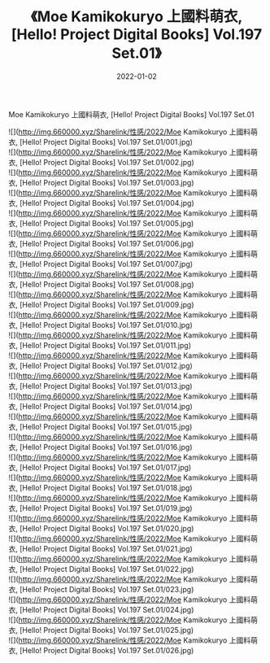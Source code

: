 ﻿---
layout: post
title:  《Moe Kamikokuryo 上國料萌衣, [Hello! Project Digital Books] Vol.197 Set.01》
date:   2022-01-02
img: http://img.660000.xyz/Sharelink/性感/2022/Moe Kamikokuryo 上國料萌衣, [Hello! Project Digital Books] Vol.197 Set.01/000.jpg
categories: [美女, 清纯, 唯美]
---

Moe Kamikokuryo 上國料萌衣, [Hello! Project Digital Books] Vol.197 Set.01

  ![](http://img.660000.xyz/Sharelink/性感/2022/Moe Kamikokuryo 上國料萌衣, [Hello! Project Digital Books] Vol.197 Set.01/001.jpg) <br> ![](http://img.660000.xyz/Sharelink/性感/2022/Moe Kamikokuryo 上國料萌衣, [Hello! Project Digital Books] Vol.197 Set.01/002.jpg) <br> ![](http://img.660000.xyz/Sharelink/性感/2022/Moe Kamikokuryo 上國料萌衣, [Hello! Project Digital Books] Vol.197 Set.01/003.jpg) <br> ![](http://img.660000.xyz/Sharelink/性感/2022/Moe Kamikokuryo 上國料萌衣, [Hello! Project Digital Books] Vol.197 Set.01/004.jpg) <br> ![](http://img.660000.xyz/Sharelink/性感/2022/Moe Kamikokuryo 上國料萌衣, [Hello! Project Digital Books] Vol.197 Set.01/005.jpg) <br> ![](http://img.660000.xyz/Sharelink/性感/2022/Moe Kamikokuryo 上國料萌衣, [Hello! Project Digital Books] Vol.197 Set.01/006.jpg) <br> ![](http://img.660000.xyz/Sharelink/性感/2022/Moe Kamikokuryo 上國料萌衣, [Hello! Project Digital Books] Vol.197 Set.01/007.jpg) <br> ![](http://img.660000.xyz/Sharelink/性感/2022/Moe Kamikokuryo 上國料萌衣, [Hello! Project Digital Books] Vol.197 Set.01/008.jpg) <br> ![](http://img.660000.xyz/Sharelink/性感/2022/Moe Kamikokuryo 上國料萌衣, [Hello! Project Digital Books] Vol.197 Set.01/009.jpg) <br> ![](http://img.660000.xyz/Sharelink/性感/2022/Moe Kamikokuryo 上國料萌衣, [Hello! Project Digital Books] Vol.197 Set.01/010.jpg) <br> ![](http://img.660000.xyz/Sharelink/性感/2022/Moe Kamikokuryo 上國料萌衣, [Hello! Project Digital Books] Vol.197 Set.01/011.jpg) <br> ![](http://img.660000.xyz/Sharelink/性感/2022/Moe Kamikokuryo 上國料萌衣, [Hello! Project Digital Books] Vol.197 Set.01/012.jpg) <br> ![](http://img.660000.xyz/Sharelink/性感/2022/Moe Kamikokuryo 上國料萌衣, [Hello! Project Digital Books] Vol.197 Set.01/013.jpg) <br> ![](http://img.660000.xyz/Sharelink/性感/2022/Moe Kamikokuryo 上國料萌衣, [Hello! Project Digital Books] Vol.197 Set.01/014.jpg) <br> ![](http://img.660000.xyz/Sharelink/性感/2022/Moe Kamikokuryo 上國料萌衣, [Hello! Project Digital Books] Vol.197 Set.01/015.jpg) <br> ![](http://img.660000.xyz/Sharelink/性感/2022/Moe Kamikokuryo 上國料萌衣, [Hello! Project Digital Books] Vol.197 Set.01/016.jpg) <br> ![](http://img.660000.xyz/Sharelink/性感/2022/Moe Kamikokuryo 上國料萌衣, [Hello! Project Digital Books] Vol.197 Set.01/017.jpg) <br> ![](http://img.660000.xyz/Sharelink/性感/2022/Moe Kamikokuryo 上國料萌衣, [Hello! Project Digital Books] Vol.197 Set.01/018.jpg) <br> ![](http://img.660000.xyz/Sharelink/性感/2022/Moe Kamikokuryo 上國料萌衣, [Hello! Project Digital Books] Vol.197 Set.01/019.jpg) <br> ![](http://img.660000.xyz/Sharelink/性感/2022/Moe Kamikokuryo 上國料萌衣, [Hello! Project Digital Books] Vol.197 Set.01/020.jpg) <br> ![](http://img.660000.xyz/Sharelink/性感/2022/Moe Kamikokuryo 上國料萌衣, [Hello! Project Digital Books] Vol.197 Set.01/021.jpg) <br> ![](http://img.660000.xyz/Sharelink/性感/2022/Moe Kamikokuryo 上國料萌衣, [Hello! Project Digital Books] Vol.197 Set.01/022.jpg) <br> ![](http://img.660000.xyz/Sharelink/性感/2022/Moe Kamikokuryo 上國料萌衣, [Hello! Project Digital Books] Vol.197 Set.01/023.jpg) <br> ![](http://img.660000.xyz/Sharelink/性感/2022/Moe Kamikokuryo 上國料萌衣, [Hello! Project Digital Books] Vol.197 Set.01/024.jpg) <br> ![](http://img.660000.xyz/Sharelink/性感/2022/Moe Kamikokuryo 上國料萌衣, [Hello! Project Digital Books] Vol.197 Set.01/025.jpg) <br> ![](http://img.660000.xyz/Sharelink/性感/2022/Moe Kamikokuryo 上國料萌衣, [Hello! Project Digital Books] Vol.197 Set.01/026.jpg) <br>